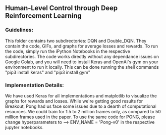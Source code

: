## Human-Level Control through Deep Reinforcement Learning

### Guidelines:
This folder contains two subdirectories: DQN and Double_DQN. They contain the code, GIFs, and graphs for average losses and rewards. 
To run the code, simply run the iPython Notebooks in the respective subdirectories. The code works directly without any dependance issues on Google Colab, and you will need to install Keras and OpenAI's gym on your environment to run it locally. This can be done running the shell commands "pip3 install keras" and "pip3 install gym"

### Implementation Details:
We have used Keras for all implementations and matplotlib to visualize the graphs for rewards and losses. While we're getting good results for Breakout, Pong had us face some issues due to a dearth of computational resources. We could train for 1.5 to 2 million frames only, as compared to 50 million frames used in the paper. To use the same code for PONG, please change hyperparameters to  --> ENV_NAME = 'Pong-v0' in the respective jupyter notebooks. 

